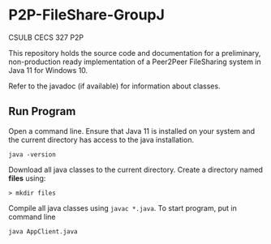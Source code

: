 # P2P-FileShare-GroupJ
CSULB CECS 327 P2P 

This repository holds the source code and documentation for a preliminary, non-production ready implementation of a Peer2Peer FileSharing system in Java 11 for Windows 10.

Refer to the javadoc (if available) for information about classes.

## Run Program
Open a command line.
Ensure that Java 11 is installed on your system and the current directory has access to the java installation.
```
java -version
```
Download all java classes to the current directory. Create a directory named **files** using:
```
> mkdir files
```
Compile all java classes using `javac *.java`.
To start program, put in command line
```
java AppClient.java
```

